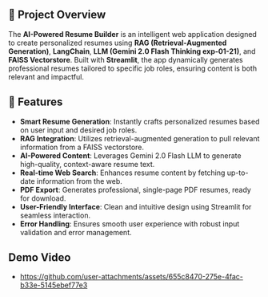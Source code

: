 ## 🚀 Project Overview

The **AI-Powered Resume Builder** is an intelligent web application designed to create personalized resumes using **RAG (Retrieval-Augmented Generation)**, **LangChain**, **LLM (Gemini 2.0 Flash Thinking exp-01-21)**, and **FAISS Vectorstore**. Built with **Streamlit**, the app dynamically generates professional resumes tailored to specific job roles, ensuring content is both relevant and impactful.

## 🔧 Features

- **Smart Resume Generation**: Instantly crafts personalized resumes based on user input and desired job roles.  
- **RAG Integration**: Utilizes retrieval-augmented generation to pull relevant information from a FAISS vectorstore.  
- **AI-Powered Content**: Leverages Gemini 2.0 Flash LLM to generate high-quality, context-aware resume text.  
- **Real-time Web Search**: Enhances resume content by fetching up-to-date information from the web.  
- **PDF Export**: Generates professional, single-page PDF resumes, ready for download.  
- **User-Friendly Interface**: Clean and intuitive design using Streamlit for seamless interaction.  
- **Error Handling**: Ensures smooth user experience with robust input validation and error management.

## Demo Video
- https://github.com/user-attachments/assets/655c8470-275e-4fac-b33e-5145ebef77e3

